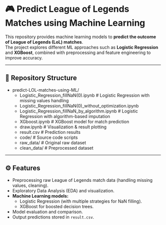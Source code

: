 # 🎮 Predict League of Legends Matches using Machine Learning

This repository provides machine learning models to **predict the outcome of League of Legends (LoL) matches**.  
The project explores different ML approaches such as **Logistic Regression** and **XGBoost**, combined with preprocessing and feature engineering to improve accuracy.

---

## 📂 Repository Structure

- predict-LOL-matches-using-ML/
  - Logistic_Regression_fillNaN(0).ipynb # Logistic Regression with missing values handling
  - Logistic_Regression_fillNaN(0)_without_optimization.ipynb
  - Logistic_Regression_fillNaN_by_algorithm.ipynb # Logistic Regression with algorithm-based imputation
  - XGboost.ipynb # XGBoost model for match prediction
  - draw.ipynb # Visualization & result plotting
  - result.csv # Prediction results
  - code/ # Source code scripts
  - raw_data/ # Original raw dataset
  - clean_data/ # Preprocessed dataset

---

## ⚙️ Features
- Preprocessing raw League of Legends match data (handling missing values, cleaning).
- Exploratory Data Analysis (EDA) and visualization.
- **Machine Learning models:**
  - Logistic Regression (with multiple strategies for NaN filling).
  - XGBoost for boosted decision trees.
- Model evaluation and comparison.
- Output predictions stored in `result.csv`.
